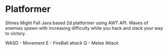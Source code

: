 # Platformer
Slimes Might Fall
Java based 2d platformer using AWT API.
Waves of enemies spawn with increasing difficulty while you hack and slack your way to victory.

WASD - Movement
E - FireBall attack
Q - Melee Attack

